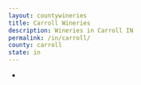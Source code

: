 ```yaml
---
layout: countywineries
title: Carroll Wineries
description: Wineries in Carroll IN
permalink: /in/carroll/
county: carroll
state: in
---
```

-
